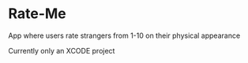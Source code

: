 # Rate-Me
App where users rate strangers from 1-10 on their physical appearance

Currently only an XCODE project
